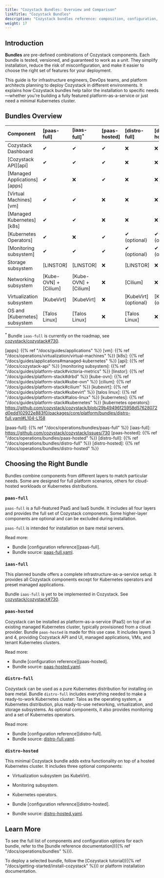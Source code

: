```yaml
---
title: "Cozystack Bundles: Overview and Comparison"
linkTitle: "Cozystack Bundles"
description: "Cozystack bundles reference: composition, configuration, and troubleshooting."
weight: 17
---
```


## Introduction

**Bundles** are pre-defined combinations of Cozystack components.
Each bundle is tested, versioned, and guaranteed to work as a unit.
They simplify installation, reduce the risk of misconfiguration, and make it easier to choose the right set of features for your deployment.

This guide is for infrastructure engineers, DevOps teams, and platform architects planning to deploy Cozystack in different environments.
It explains how Cozystack bundles help tailor the installation to specific needs—whether you're building a fully featured platform-as-a-service
or just need a minimal Kubernetes cluster.

## Bundles Overview


| Component                     | [paas-full]            | [iaas-full]<sup>*</sup> | [paas-hosted]  | [distro-full]         | [distro-hosted]       |
|:------------------------------|:-----------------------|:------------------------|:---------------|:----------------------|:----------------------|
| Cozystack Dashboard           | ✔                      | ✔                       | ✔              | ❌                    | ❌                    |
| [Cozystack API][api]          | ✔                      | ✔                       | ✔              | ❌                    | ❌                    |
| [Managed Applications][apps]  | ✔                      | ❌                      | ✔              | ❌                    | ❌                    |
| [Virtual Machines][vm]        | ✔                      | ✔                       | ❌             | ❌                    | ❌                    |
| [Managed Kubernetes][k8s]     | ✔                      | ✔                       | ❌             | ❌                    | ❌                    |
| [Kubernetes Operators]        | ✔                      | ❌                      | ✔              | ✔ (optional)          | ✔ (optional)          |
| [Monitoring subsystem]        | ✔                      | ✔                       | ✔              | ✔ (optional)          | ✔ (optional)          |
| Storage subsystem             | [LINSTOR]              | [LINSTOR]               | ❌             | [LINSTOR]             | ❌                    |
| Networking subsystem          | [Kube-OVN] + [Cilium]  | [Kube-OVN] + [Cilium]   | ❌             | [Cilium]              | ❌                    |
| Virtualization subsystem      | [KubeVirt]             | [KubeVirt]              | ❌             | [KubeVirt] (optional) | [KubeVirt] (optional) |
| OS and [Kubernetes] subsystem | [Talos Linux]          | [Talos Linux]           | ❌             | [Talos Linux]         | ❌                    |


<sup>*</sup> Bundle `iaas-full` is currently on the roadmap, see [cozystack/cozystack#730][iaas-full-gh].

[apps]: {{% ref "/docs/guides/applications" %}}
[vm]: {{% ref "/docs/operations/virtualization/virtual-machines" %}}
[k8s]: {{% ref "/docs/guides/applications#managed-kubernetes" %}}
[api]: {{% ref "/docs/cozystack-api" %}}
[monitoring subsystem]: {{% ref "/docs/guides/platform-stack#victoria-metrics" %}}
[linstor]: {{% ref "/docs/guides/platform-stack#drbd" %}}
[kube-ovn]: {{% ref "/docs/guides/platform-stack#kube-ovn" %}}
[cilium]: {{% ref "/docs/guides/platform-stack#cilium" %}}
[kubevirt]: {{% ref "/docs/guides/platform-stack#kubevirt" %}}
[talos linux]: {{% ref "/docs/guides/platform-stack#talos-linux" %}}
[kubernetes]: {{% ref "/docs/guides/platform-stack#kubernetes" %}}
[kubernetes operators]: https://github.com/cozystack/cozystack/blob/29b49496f25958d57628072d0edd102922e883f0/packages/core/platform/bundles/distro-full.yaml#L104-L158

[paas-full-gh]: https://github.com/cozystack/cozystack/blob/main/packages/core/platform/bundles/paas-full.yaml
[iaas-full-gh]: https://github.com/cozystack/cozystack/issues/730
[paas-hosted-gh]: https://github.com/cozystack/cozystack/blob/main/packages/core/platform/bundles/paas-hosted.yaml
[distro-full-gh]: https://github.com/cozystack/cozystack/blob/main/packages/core/platform/bundles/distro-full.yaml
[distro-hosted-gh]: https://github.com/cozystack/cozystack/blob/main/packages/core/platform/bundles/distro-hosted.yaml

[paas-full]: {{% ref "/docs/operations/bundles/paas-full" %}}
[iaas-full]: https://github.com/cozystack/cozystack/issues/730
[paas-hosted]: {{% ref "/docs/operations/bundles/paas-hosted" %}}
[distro-full]: {{% ref "/docs/operations/bundles/distro-full" %}}
[distro-hosted]: {{% ref "/docs/operations/bundles/distro-hosted" %}}


## Choosing the Right Bundle

Bundles combine components from different layers to match particular needs.
Some are designed for full platform scenarios, others for cloud-hosted workloads or Kubernetes distributions.

### `paas-full`

`paas-full` is a full-featured PaaS and IaaS bundle.
It includes all four layers and provides the full set of Cozystack components.
Some higher-layer components are optional and can be excluded during installation.

`paas-full` is intended for installation on bare metal servers.

Read more:

- Bundle [configuration reference][paas-full].
- Bundle source: [paas-full.yaml][paas-full-gh].

### `iaas-full`

This planned bundle offers a complete infrastructure-as-a-service setup.
It provides all Cozystack components except for Kubernetes operators
and preset managed applications.

Bundle `iaas-full` is yet to be implemented in Cozystack.
See [cozystack/cozystack#730][iaas-full-gh].

### `paas-hosted`

Cozystack can be installed as platform-as-a-service (PaaS) on top of an existing managed Kubernetes cluster,
typically provisioned from a cloud provider.
Bundle `paas-hosted` is made for this use case.
It includes layers 3 and 4, providing Cozystack API and UI, managed applications, VMs, and tenant Kubernetes clusters.

Read more:

- Bundle [configuration reference][paas-hosted].
- Bundle source: [paas-hosted.yaml][paas-hosted-gh].

### `distro-full`

Cozystack can be used as a pure Kubernetes distribution for installing on bare metal.
Bundle `distro-full` includes everything needed to make a ready-to-work Kubernetes cluster:
Talos as the operating system, a Kubernetes distribution, plus ready-to-use networking, virtualization, and storage subsystems.
As optional components, it also provides monitoring and a set of Kubernetes operators.

Read more:

- Bundle [configuration reference][distro-full].
- Bundle source: [distro-full.yaml][distro-full-gh].

### `distro-hosted`

This minimal Cozystack bundle adds extra functionality on top of a hosted Kubernetes cluster.
It includes three optional components:

- Virtualization subsystem (as KubeVirt).
- Monitoring subsystem.
- Kubernetes operators.

- Bundle [configuration reference][distro-hosted].
- Bundle source: [distro-hosted.yaml][distro-hosted-gh].

## Learn More

To see the full list of components and configuration options for each bundle, refer to the
[bundle reference documentation]({{% ref "/docs/operations/bundles" %}}).

To deploy a selected bundle, follow the [Cozystack tutorial]({{% ref "/docs/getting-started/install-cozystack" %}}) or platform installation documentation.


